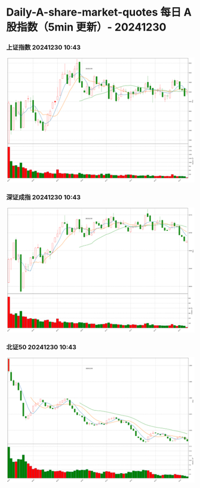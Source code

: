
# Daily-A-share-market-quotes 每日 A 股指数（5min 更新）- 20241230

### 上证指数 20241230 10:43
![](./fig/2024/12/20241230-sh000001.png)

### 深证成指 20241230 10:43
![](./fig/2024/12/20241230-sz399001.png)

### 北证50 20241230 10:43
![](./fig/2024/12/20241230-bj899050.png)
